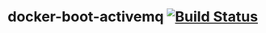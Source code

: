 # docker-boot-activemq   [![Build Status](https://drone.io/github.com/briansjavablog/docker-boot-activemq/status.png)](https://drone.io/github.com/briansjavablog/docker-boot-activemq/latest)

